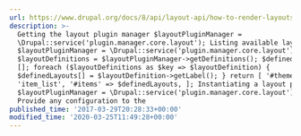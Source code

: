 ```yaml
---
url: https://www.drupal.org/docs/8/api/layout-api/how-to-render-layouts
description: >-
  Getting the layout plugin manager $layoutPluginManager =
  \Drupal::service('plugin.manager.core.layout'); Listing available layouts
  $layoutPluginManager = \Drupal::service('plugin.manager.core.layout');
  $layoutDefinitions = $layoutPluginManager->getDefinitions(); $definedLayouts =
  []; foreach ($layoutDefinitions as $key => $layoutDefinition) {
  $definedLayouts[] = $layoutDefinition->getLabel(); } return [ '#theme' =>
  'item_list', '#items' => $definedLayouts, ]; Instantiating a layout plugin
  $layoutPluginManager = \Drupal::service('plugin.manager.core.layout'); //
  Provide any configuration to the
published_time: '2017-03-29T20:28:33+00:00'
modified_time: '2020-03-25T11:49:28+00:00'
---
```

